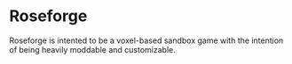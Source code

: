 # Roseforge

Roseforge is intented to be a voxel-based sandbox game with the intention of being heavily moddable and customizable.
